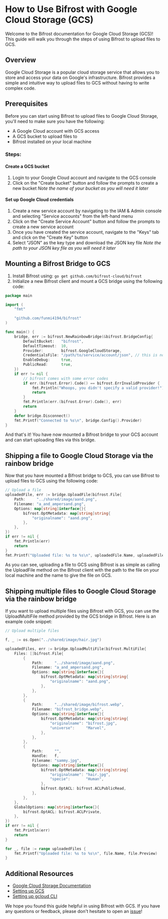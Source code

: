 # How to Use Bifrost with Google Cloud Storage (GCS)

Welcome to the Bifrost documentation for Google Cloud Storage (GCS)! This guide will walk you through the steps of using Bifrost to upload files to GCS.

## Overview

Google Cloud Storage is a popular cloud storage service that allows you to store and access your data on Google's infrastructure. Bifrost provides a simple and intuitive way to upload files to GCS without having to write complex code.

## Prerequisites

Before you can start using Bifrost to upload files to Google Cloud Storage, you'll need to make sure you have the following:

- A Google Cloud account with GCS access
- A GCS bucket to upload files to
- Bifrost installed on your local machine

### Steps:

#### Create a GCS bucket

1. Login to your Google Cloud account and navigate to the GCS console
2. Click on the "Create bucket" button and follow the prompts to create a new bucket
   _Note the name of your bucket as you will need it later_

#### Set up Google Cloud credentials

1. Create a new service account by navigating to the IAM & Admin console and selecting "Service accounts" from the left-hand menu
2. Click on the "Create Service Account" button and follow the prompts to create a new service account
3. Once you have created the service account, navigate to the "Keys" tab and click on the "Create Key" button
4. Select "JSON" as the key type and download the JSON key file
   _Note the path to your JSON key file as you will need it later_

## Mounting a Bifrost Bridge to GCS

1. Install Bifrost using: `go get github.com/bifrost-cloud/bifrost`
2. Initialize a new Bifrost client and mount a GCS bridge using the following code:

```go
package main

import (
	"fmt"

	"github.com/funmi4194/bifrost"
)

func main() {
	bridge, err := bifrost.NewRainbowBridge(&bifrost.BridgeConfig{
		DefaultBucket:   "bifrost",
		DefaultTimeout:  10,
		Provider:        bifrost.GoogleCloudStorage,
		CredentialsFile: "/path/to/service/account/json", // this is not required if you are using google's default credentials
		EnableDebug:     true,
		PublicRead:      true,
	})
	if err != nil {
		// bifrost comes with some error codes
		if err.(bifrost.Error).Code() == bifrost.ErrInvalidProvider {
			fmt.Println("Whoops, you didn't specify a valid provider!")
			return
		}
		fmt.Println(err.(bifrost.Error).Code(), err)
		return
	}
	defer bridge.Disconnect()
	fmt.Printf("Connected to %s\n", bridge.Config().Provider)
}
```

And that's it! You have now mounted a Bifrost bridge to your GCS account and can start uploading files via this bridge.

## Shipping a file to Google Cloud Storage via the rainbow bridge

Now that you have mounted a Bifrost bridge to GCS, you can use Bifrost to upload files to GCS using the following code:

```go
// Upload a file
uploadedFile, err := bridge.UploadFile(bifrost.File{
	Path:     "../shared/image/aand.png",
	Filename: "a_and_ampersand.png",
	Options: map[string]interface{}{
		bifrost.OptMetadata: map[string]string{
			"originalname": "aand.png",
		},
	},
})
if err != nil {
	fmt.Println(err)
	return
}
fmt.Printf("Uploaded file: %s to %s\n", uploadedFile.Name, uploadedFile.Preview)
```

As you can see, uploading a file to GCS using Bifrost is as simple as calling the UploadFile method on the Bifrost client with the path to the file on your local machine and the name to give the file on GCS.

## Shipping multiple files to Google Cloud Storage via the rainbow bridge

If you want to upload multiple files using Bifrost with GCS, you can use the UploadMultiFile method provided by the GCS bridge in Bifrost. Here is an example code snippet:

```go
// Upload multiple files

f, _ := os.Open("../shared/image/hair.jpg")

uploadedFiles, err := bridge.UploadMultiFile(bifrost.MultiFile{
	Files: []bifrost.File{
		{
			Path:     "../shared/image/aand.png",
			Filename: "a_and_ampersand.png",
			Options: map[string]interface{}{
				bifrost.OptMetadata: map[string]string{
					"originalname": "aand.png",
				},
			},
		},
		{
			Path:     "../shared/image/bifrost.webp",
			Filename: "bifrost_bridge.webp",
			Options: map[string]interface{}{
				bifrost.OptMetadata: map[string]string{
					"originalname": "bifrost.jpg",
					"universe":     "Marvel",
				},
			},
		},
        {
            Path:     "",
            Handle:   f,
            Filename: "sammy.jpg",
            Options: map[string]interface{}{
                bifrost.OptMetadata: map[string]string{
                    "originalname": "hair.jpg",
                    "specie":       "Human",
                },
                bifrost.OptACL: bifrost.ACLPublicRead,
            },
        },
	},
	GlobalOptions: map[string]interface{}{
		bifrost.OptACL: bifrost.ACLPrivate,
	},
})
if err != nil {
	fmt.Println(err)
	return
}

for _, file := range uploadedFiles {
	fmt.Printf("Uploaded file: %s to %s\n", file.Name, file.Preview)
}
```

## Additional Resources

- [Google Cloud Storage Documentation](https://cloud.google.com/storage/docs)
- [Setting up GCS](https://cloud.google.com/storage/docs/creating-buckets)
- [Setting up gcloud CLI](https://cloud.google.com/sdk/docs/install)

We hope you found this guide helpful in using Bifrost with GCS. If you have any questions or feedback, please don't hesitate to open an [issue](https://github.com/funmi4194/bifrost/issues)!
